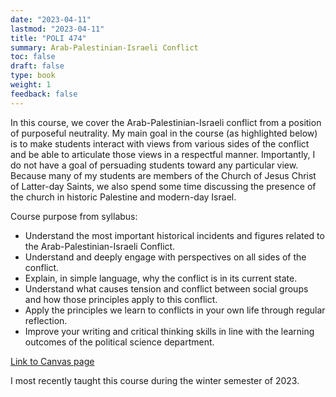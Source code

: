 ```yaml
---
date: "2023-04-11"
lastmod: "2023-04-11"
title: "POLI 474"
summary: Arab-Palestinian-Israeli Conflict
toc: false
draft: false
type: book
weight: 1
feedback: false
---
```


In this course, we cover the Arab-Palestinian-Israeli conflict from a position of purposeful neutrality. My main goal in the course (as highlighted below) is to make students interact with views from various sides of the conflict and be able to articulate those views in a respectful manner. Importantly, I do not have a goal of persuading students toward any particular view. Because many of my students are members of the Church of Jesus Christ of Latter-day Saints, we also spend some time discussing the presence of the church in historic Palestine and modern-day Israel.

Course purpose from syllabus:

- Understand the most important historical incidents and figures related to the Arab-Palestinian-Israeli Conflict.
- Understand and deeply engage with perspectives on all sides of the conflict.
- Explain, in simple language, why the conflict is in its current state.
- Understand what causes tension and conflict between social groups and how those principles apply to this conflict.
- Apply the principles we learn to conflicts in your own life through regular reflection.
- Improve your writing and critical thinking skills in line with the learning outcomes of the political science department.

[Link to Canvas page](https://byu.instructure.com/courses/20434)

I most recently taught this course during the winter semester of 2023.
